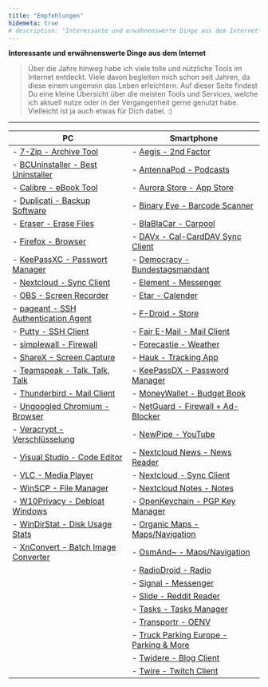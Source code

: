 ```yaml
---
title: "Empfehlungen"
hidemeta: true
# description: "Interessante und erwähnenswerte Dinge aus dem Internet**"
---
```


**Interessante und erwähnenswerte Dinge aus dem Internet**

> Über die Jahre hinweg habe ich viele tolle und nützliche Tools im Internet entdeckt. Viele davon begleiten mich schon seit Jahren, da diese einem ungemein das Leben erleichtern. Auf dieser Seite findest Du eine kleine Übersicht über die meisten Tools und Services, welche ich aktuell nutze oder in der Vergangenheit gerne genutzt habe. Vielleicht ist ja auch etwas für Dich dabei. :)

---

| PC                                                                                                     | Smartphone                                                                                                   |
| ------------------------------------------------------------------------------------------------------ | ------------------------------------------------------------------------------------------------------------ |
| - [7-Zip - Archive Tool](https://www.7-zip.org/)                                                       | - [Aegis - 2nd Factor](https://f-droid.org/de/packages/com.beemdevelopment.aegis/)                           |
| - [BCUninstaller - Best Uninstaller](https://www.bcuninstaller.com/)                                   | - [AntennaPod - Podcasts](https://f-droid.org/en/packages/de.danoeh.antennapod/)                             |
| - [Calibre - eBook Tool](https://calibre-ebook.com/)                                                   | - [Aurora Store - App Store](https://f-droid.org/de/packages/com.aurora.store/)                              |
| - [Duplicati - Backup Software](https://www.duplicati.com/)                                            | - [Binary Eye - Barcode Scanner](https://f-droid.org/en/packages/de.markusfisch.android.binaryeye/)          |
| - [Eraser - Erase Files](https://eraser.heidi.ie/)                                                     | - [BlaBlaCar - Carpool](https://play.google.com/store/apps/details?id=com.comuto)                            |
| - [Firefox - Browser](https://www.mozilla.org/de/firefox/all/#product-desktop-release)                 | - [DAVx - Cal-CardDAV Sync Client](https://f-droid.org/de/packages/at.bitfire.davdroid/)                     |
| - [KeePassXC - Passwort Manager](https://keepassxc.org/)                                               | - [Democracy - Bundestagsmandant](https://f-droid.org/de/packages/de.democracydeutschland.app/)              |
| - [Nextcloud - Sync Client](https://nextcloud.com/install/#install-clients)                            | - [Element - Messenger](https://f-droid.org/en/packages/im.vector.app/)                                      |
| - [OBS - Screen Recorder](https://obsproject.com/)                                                     | - [Etar - Calender](https://f-droid.org/de/packages/ws.xsoh.etar/)                                           |
| - [pageant - SSH Authentication Agent](https://www.chiark.greenend.org.uk/~sgtatham/putty/latest.html) | - [F-Droid - Store](https://f-droid.org/)                                                                    |
| - [Putty - SSH Client](https://www.chiark.greenend.org.uk/~sgtatham/putty/latest.html)                 | - [Fair E-Mail - Mail Client](https://f-droid.org/de/packages/eu.faircode.email/)                            |
| - [simplewall - Firewall](https://www.henrypp.org/product/simplewall)                                  | - [Forecastie - Weather](https://f-droid.org/en/packages/cz.martykan.forecastie/)                            |
| - [ShareX - Screen Capture](https://getsharex.com/)                                                    | - [Hauk - Tracking App](https://f-droid.org/de/packages/info.varden.hauk/)                                   |
| - [Teamspeak - Talk, Talk, Talk](https://teamspeak.com/en/)                                            | - [KeePassDX - Password Manager](https://f-droid.org/de/packages/com.kunzisoft.keepass.libre/)               |
| - [Thunderbird - Mail Client](https://www.thunderbird.net/)                                            | - [MoneyWallet - Budget Book](https://f-droid.org/de/packages/com.oriondev.moneywallet/)                     |
| - [Ungoogled Chromium - Browser](https://github.com/Eloston/ungoogled-chromium)                        | - [NetGuard - Firewall + Ad-Blocker](https://f-droid.org/en/packages/eu.faircode.netguard/)                  |
| - [Veracrypt - Verschlüsselung](https://www.veracrypt.fr/)                                             | - [NewPipe - YouTube](https://f-droid.org/de/packages/org.schabi.newpipe/)                                   |
| - [Visual Studio - Code Editor](https://visualstudio.microsoft.com/de/)                                | - [Nextcloud News - News Reader](https://f-droid.org/de/packages/de.luhmer.owncloudnewsreader/)              |
| - [VLC - Media Player](https://www.videolan.org/vlc/)                                                  | - [Nextcloud - Sync Client](https://f-droid.org/de/packages/com.nextcloud.client/)                           |
| - [WinSCP - File Manager](https://winscp.net/eng/index.php)                                            | - [Nextcloud Notes - Notes](https://f-droid.org/de/packages/it.niedermann.owncloud.notes/)                   |
| - [W10Privacy - Debloat Windows](https://www.w10privacy.de/english-home/)                              | - [OpenKeychain - PGP Key Manager](https://f-droid.org/en/packages/org.sufficientlysecure.keychain/)         |
| - [WinDirStat - Disk Usage Stats](https://windirstat.net/)                                             | - [Organic Maps - Maps/Navigation](https://organicmaps.app/)                                                 |
| - [XnConvert - Batch Image Converter](https://www.xnview.com/en/)                                      | - [OsmAnd~ - Maps/Navigation](https://f-droid.org/de/packages/net.osmand.plus/)                              |
|                                                                                                        | - [RadioDroid - Radio](https://f-droid.org/de/packages/net.programmierecke.radiodroid2/)                     |
|                                                                                                        | - [Signal - Messenger](https://signal.org/android/apk/)                                                      |
|                                                                                                        | - [Slide - Reddit Reader](https://f-droid.org/en/packages/me.ccrama.redditslide/)                            |
|                                                                                                        | - [Tasks - Tasks Manager](https://f-droid.org/en/packages/org.tasks/)                                        |
|                                                                                                        | - [Transportr - OENV](https://f-droid.org/de/packages/de.grobox.liberario/)                                  |
|                                                                                                        | - [Truck Parking Europe - Parking & More](https://play.google.com/store/apps/details?id=co.infinum.ptvtruck) |
|                                                                                                        | - [Twidere - Blog Client](https://f-droid.org/de/packages/org.mariotaku.twidere/)                            |
|                                                                                                        | - [Twire - Twitch Client](https://f-droid.org/de/packages/com.perflyst.twire/)                               |
